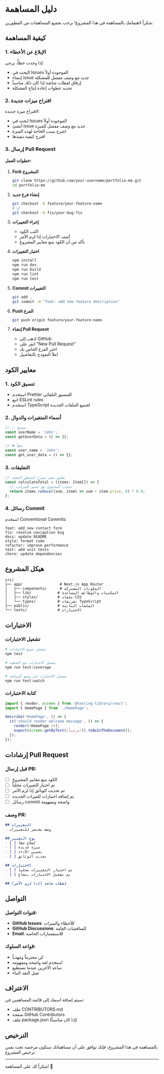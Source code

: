 # دليل المساهمة

شكراً لاهتمامك بالمساهمة في هذا المشروع! نرحب بجميع المساهمات من المطورين.

## كيفية المساهمة

### 1. الإبلاغ عن الأخطاء

إذا وجدت خطأً، يرجى:
- البحث في Issues الموجودة أولاً
- إنشاء issue جديد مع وصف مفصل للمشكلة
- إرفاق لقطات شاشة إذا كان ذلك مناسباً
- تحديد خطوات إعادة إنتاج المشكلة

### 2. اقتراح ميزات جديدة

لاقتراح ميزة جديدة:
- ابحث في Issues الموجودة أولاً
- أنشئ issue جديد مع وصف مفصل للميزة
- اشرح سبب الحاجة لهذه الميزة
- اقترح كيفية تنفيذها

### 3. إرسال Pull Request

#### خطوات العمل:

1. **Fork المشروع**
   ```bash
   git clone https://github.com/your-username/portfolio-me.git
   cd portfolio-me
   ```

2. **إنشاء فرع جديد**
   ```bash
   git checkout -b feature/your-feature-name
   # أو
   git checkout -b fix/your-bug-fix
   ```

3. **إجراء التغييرات**
   - اكتب الكود
   - أضف الاختبارات إذا لزم الأمر
   - تأكد من أن الكود يتبع معايير المشروع

4. **اختبار التغييرات**
   ```bash
   npm install
   npm run dev
   npm run build
   npm run lint
   npm run test
   ```

5. **Commit التغييرات**
   ```bash
   git add .
   git commit -m "feat: add new feature description"
   ```

6. **Push الفرع**
   ```bash
   git push origin feature/your-feature-name
   ```

7. **إنشاء Pull Request**
   - اذهب إلى GitHub
   - انقر على "New Pull Request"
   - اختر الفرع الخاص بك
   - املأ النموذج بالتفاصيل

## معايير الكود

### 1. تنسيق الكود
- استخدم Prettier للتنسيق التلقائي
- اتبع ESLint rules
- استخدم TypeScript لجميع الملفات الجديدة

### 2. أسماء المتغيرات والدوال
```typescript
// ✅ صحيح
const userName = 'John';
const getUserData = () => {};

// ❌ خطأ
const user_name = 'John';
const get_user_data = () => {};
```

### 3. التعليقات
```typescript
// تعليق مفيد يشرح المنطق المعقد
const calculateTotal = (items: Item[]) => {
  // حساب المجموع مع خصم الضرائب
  return items.reduce((sum, item) => sum + item.price, 0) * 0.9;
};
```

### 4. رسائل Commit
استخدم Conventional Commits:
```
feat: add new contact form
fix: resolve navigation bug
docs: update README
style: format code
refactor: improve performance
test: add unit tests
chore: update dependencies
```

## هيكل المشروع

```
src/
├── app/                 # Next.js App Router
│   ├── components/      # المكونات المشتركة
│   ├── lib/            # المكتبات والوظائف المساعدة
│   ├── styles/         # ملفات CSS
│   └── types/          # تعريفات TypeScript
├── public/             # الملفات الثابتة
└── tests/              # الاختبارات
```

## الاختبارات

### تشغيل الاختبارات
```bash
# تشغيل جميع الاختبارات
npm test

# تشغيل الاختبارات مع التغطية
npm run test:coverage

# تشغيل الاختبارات في وضع المراقبة
npm run test:watch
```

### كتابة الاختبارات
```typescript
import { render, screen } from '@testing-library/react';
import { HomePage } from './HomePage';

describe('HomePage', () => {
  it('should render welcome message', () => {
    render(<HomePage />);
    expect(screen.getByText(/مرحباً/)).toBeInTheDocument();
  });
});
```

## إرشادات Pull Request

### قبل إرسال PR:
- [ ] الكود يتبع معايير المشروع
- [ ] تم اختبار التغييرات محلياً
- [ ] تم تحديث الوثائق إذا لزم الأمر
- [ ] تم إضافة اختبارات للميزات الجديدة
- [ ] رسائل commit واضحة ومفهومة

### وصف PR:
```markdown
## التغييرات
- وصف مختصر للتغييرات

## نوع التغيير
- [ ] إصلاح خطأ
- [ ] ميزة جديدة
- [ ] تحسين الأداء
- [ ] تحديث الوثائق

## الاختبارات
- [ ] تم اختبار التغييرات محلياً
- [ ] تم تشغيل الاختبارات بنجاح

## لقطات شاشة (إذا لزم الأمر)
```

## التواصل

### قنوات التواصل:
- **GitHub Issues**: للأخطاء والميزات
- **GitHub Discussions**: للمناقشات العامة
- **Email**: للاستفسارات الخاصة

### قواعد السلوك:
- كن محترماً ومهذباً
- استخدم لغة واضحة ومفهومة
- ساعد الآخرين عندما تستطيع
- تقبل النقد البناء

## الاعتراف

سيتم إضافة اسمك إلى قائمة المساهمين في:
- ملف CONTRIBUTORS.md
- صفحة GitHub Contributors
- ملف package.json (إذا كان مناسباً)

## الترخيص

بالمساهمة في هذا المشروع، فإنك توافق على أن مساهماتك ستكون مرخصة تحت نفس ترخيص المشروع.

---

شكراً لك على المساهمة! 🎉
